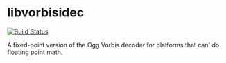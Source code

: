 # libvorbisidec

[![Build Status](https://travis-ci.org/UnitedRPMs/libvorbisidec.svg?branch=master)](https://travis-ci.org/UnitedRPMs/libvorbisidec)

A fixed-point version of the Ogg Vorbis decoder for platforms that can' do floating point math.

